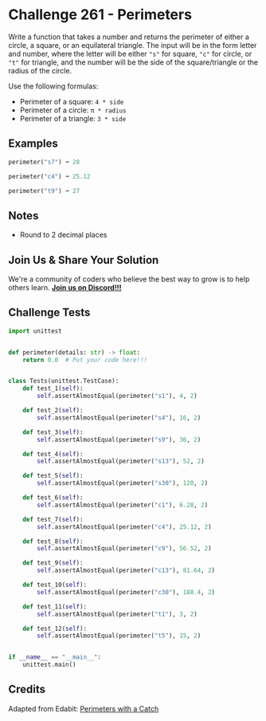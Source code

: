 # Challenge 261 - Perimeters

Write a function that takes a number and returns the perimeter of either a circle, a square, or an equilateral triangle. The input will be in the form letter and number, where the letter will be either `"s"` for square, `"c"` for circle, or `"t"` for triangle, and the number will be the side of the square/triangle or the radius of the circle.

Use the following formulas:

- Perimeter of a square: `4 * side`
- Perimeter of a circle: `π * radius`
- Perimeter of a triangle: `3 * side`

## Examples
```python
perimeter("s7") ➞ 28

perimeter("c4") ➞ 25.12

perimeter("t9") ➞ 27
```
## Notes

- Round to 2 decimal places

## Join Us & Share Your Solution

We're a community of coders who believe the best way to grow is to help others learn. **[Join us on Discord!!!](https://discord.gg/sfHykntuGy)**

## Challenge Tests
```python
import unittest


def perimeter(details: str) -> float:
    return 0.0  # Put your code here!!!


class Tests(unittest.TestCase):
    def test_1(self):
        self.assertAlmostEqual(perimeter("s1"), 4, 2)

    def test_2(self):
        self.assertAlmostEqual(perimeter("s4"), 16, 2)

    def test_3(self):
        self.assertAlmostEqual(perimeter("s9"), 36, 2)

    def test_4(self):
        self.assertAlmostEqual(perimeter("s13"), 52, 2)

    def test_5(self):
        self.assertAlmostEqual(perimeter("s30"), 120, 2)

    def test_6(self):
        self.assertAlmostEqual(perimeter("c1"), 6.28, 2)

    def test_7(self):
        self.assertAlmostEqual(perimeter("c4"), 25.12, 2)

    def test_8(self):
        self.assertAlmostEqual(perimeter("c9"), 56.52, 2)

    def test_9(self):
        self.assertAlmostEqual(perimeter("c13"), 81.64, 2)

    def test_10(self):
        self.assertAlmostEqual(perimeter("c30"), 188.4, 2)

    def test_11(self):
        self.assertAlmostEqual(perimeter("t1"), 3, 2)

    def test_12(self):
        self.assertAlmostEqual(perimeter("t5"), 15, 2)


if __name__ == "__main__":
    unittest.main()
```
## Credits

Adapted from Edabit: [Perimeters with a Catch](https://edabit.com/challenge/WEvqZTFcHeYzFn74c)
